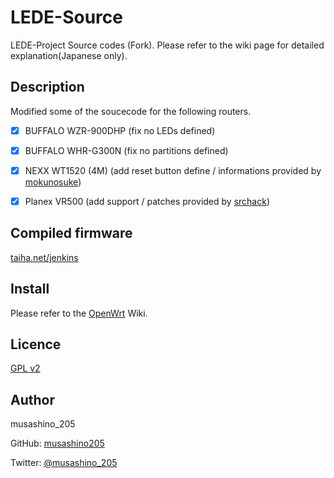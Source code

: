 LEDE-Source
====

LEDE-Project Source codes (Fork).
Please refer to the wiki page for detailed explanation(Japanese only).

## Description
Modified some of the soucecode for the following routers.

- [x] BUFFALO WZR-900DHP (fix no LEDs defined)

- [x] BUFFALO WHR-G300N (fix no partitions defined)

- [x] NEXX WT1520 (4M) (add reset button define / informations provided by [mokunosuke](https://mokunosuke.wordpress.com/2014/10/20/windows%e4%bd%bf%e3%81%84%e3%81%aeopenwrt%ef%bc%88%e3%83%93%e3%83%ab%e3%83%89%e7%b7%a8%ef%bc%89/))

- [x] Planex VR500 (add support / patches provided by [srchack](https://github.com/srchack))

## Compiled firmware
[taiha.net/jenkins](https://taiha.net/jenkins/)

## Install
Please refer to the [OpenWrt][] Wiki.

[openwrt]: https://wiki.openwrt.org/ "OpenWrt Wiki"

## Licence

[GPL v2](https://github.com/musashino205/lede-source/blob/master/LICENSE)

## Author

musashino_205

GitHub: [musashino205](https://github.com/musashino205)

Twitter: [@musashino_205](https://twitter.com/musashino_205/)

